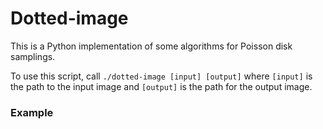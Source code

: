 # Dotted-image

This is a Python implementation of some algorithms for Poisson disk samplings.

To use this script, call `./dotted-image [input] [output]` where `[input]` is the path to the input image and `[output]` is the path for the output image.

### Example
